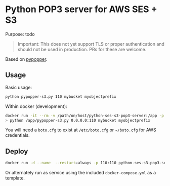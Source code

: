 # Python POP3 server for AWS SES + S3

Purpose: todo

> Important: This does not yet support TLS or proper authentication and should not be used in production. PRs for these are welcome.

Based on [pypopper](https://code.activestate.com/recipes/534131-pypopper-python-pop3-server/).

## Usage

Basic usage:

```sh
python pypopper-s3.py 110 mybucket myobjectprefix
```

Within docker (development):

```sh
docker run -it --rm -v /path/on/host/python-ses-s3-pop3-server:/app -p 110:110 python:3-alpine sh
> python /app/pypopper-s3.py 0.0.0.0:110 mybucket myobjectprefix
```

You will need a `boto.cfg` to exist at `/etc/boto.cfg` or `~/boto.cfg` for AWS credentials.

## Deploy

```sh
docker run -d --name  --restart=always -p 110:110 python-ses-s3-pop3-server:latest mybucket myobjectprefix
```

Or alternately run as service using the included `docker-compose.yml` as a template.
